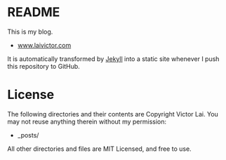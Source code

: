 <h1> README </h1>

This is my blog. 

* <a href="http://blisse.github.com" target="_blank">www.laivictor.com</a>

It is automatically transformed by <a href="http://github.com/mojombo/jekyll" target="_blank">Jekyll</a> 
into a static site whenever I push this repository to GitHub.

<h1> License </h1>

The following directories and their contents are Copyright Victor Lai. 
You may not reuse anything therein without my permission:

* _posts/

All other directories and files are MIT Licensed, and free to use.